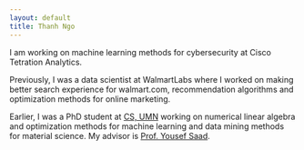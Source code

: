 ```yaml
---
layout: default
title: Thanh Ngo
---
```


I am working on machine learning methods for cybersecurity at Cisco Tetration Analytics.

Previously, I was a data scientist at WalmartLabs where I worked on making better search experience for walmart.com, recommendation algorithms and optimization methods for online marketing.

Earlier, I was a PhD student at [CS, UMN](https://www.cs.umn.edu) working on numerical linear algebra and optimization methods for machine learning and data mining methods for material science. My advisor is [Prof. Yousef Saad](http://www.cs.umn.edu/~saad).
